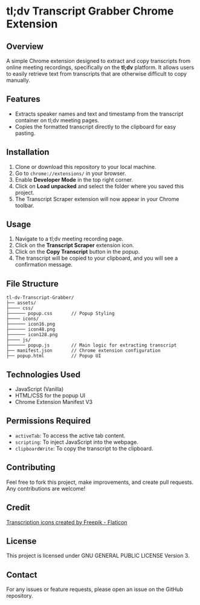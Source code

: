 # tl;dv Transcript Grabber Chrome Extension

## Overview
A simple Chrome extension designed to extract and copy transcripts from online meeting recordings, specifically on the **tl;dv** platform. It allows users to easily retrieve text from transcripts that are otherwise difficult to copy manually.

## Features
- Extracts speaker names and text and timestamp from the transcript container on tl;dv meeting pages.
- Copies the formatted transcript directly to the clipboard for easy pasting.

## Installation
1. Clone or download this repository to your local machine.
2. Go to `chrome://extensions/` in your browser.
3. Enable **Developer Mode** in the top right corner.
4. Click on **Load unpacked** and select the folder where you saved this project.
5. The Transcript Scraper extension will now appear in your Chrome toolbar.

## Usage
1. Navigate to a tl;dv meeting recording page.
2. Click on the **Transcript Scraper** extension icon.
3. Click on the **Copy Transcript** button in the popup.
4. The transcript will be copied to your clipboard, and you will see a confirmation message.

## File Structure
```
tl-dv-Transcript-Grabber/
├── assets/
├──── css/
├────── popup.css       // Popup Styling
├──── icons/
├────── icon16.png
├────── icon48.png
├────── icon128.png
├──── js/
├────── popup.js        // Main logic for extracting transcript
├── manifest.json       // Chrome extension configuration
├── popup.html          // Popup UI
```

## Technologies Used
- JavaScript (Vanilla)
- HTML/CSS for the popup UI
- Chrome Extension Manifest V3

## Permissions Required
- `activeTab`: To access the active tab content.
- `scripting`: To inject JavaScript into the webpage.
- `clipboardWrite`: To copy the transcript to the clipboard.

## Contributing
Feel free to fork this project, make improvements, and create pull requests. Any contributions are welcome!

## Credit
<a href="https://www.flaticon.com/free-icons/transcription" title="Flaticon transcription icons" target="_blank">Transcription icons created by Freepik - Flaticon</a>

## License
This project is licensed under GNU GENERAL PUBLIC LICENSE Version 3.

## Contact
For any issues or feature requests, please open an issue on the GitHub repository.